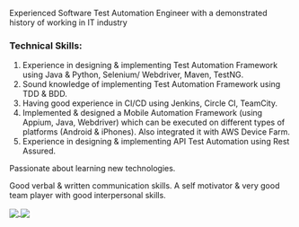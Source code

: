 Experienced Software Test Automation Engineer with a demonstrated history of working in IT industry

### Technical Skills: ###
1. Experience in designing & implementing Test Automation Framework using Java & Python, Selenium/ Webdriver, Maven, TestNG.
2. Sound knowledge of implementing Test Automation Framework using TDD & BDD.
3. Having good experience in CI/CD using Jenkins, Circle CI, TeamCity.
4. Implemented & designed a Mobile Automation Framework (using Appium, Java, Webdriver) which can be executed on different types of platforms (Android & iPhones). 
   Also integrated it with AWS Device Farm.
5. Experience in designing & implementing API Test Automation using Rest Assured.

Passionate about learning new technologies.

Good verbal & written communication skills.
A self motivator & very good team player with good interpersonal skills.

<a href="https://github.com/anujkumar21">
  <img align="center" src="https://github-readme-stats.vercel.app/api/top-langs/?username=anujkumar21&hide=css,gherkin&title_color=ffffff&text_color=c9cacc&icon_color=2bbc8a&bg_color=1d1f21" />
</a>

<a href="https://github.com/anujkumar21">
  <img align="center" src="https://github-readme-stats.vercel.app/api?username=anujkumar21&show_icons=true&line_height=27&count_private=true&title_color=ffffff&text_color=c9cacc&icon_color=2bbc8a&bg_color=1d1f21"/>
</a>



<!--
**anujkumar21/anujkumar21** is a ✨ _special_ ✨ repository because its `README.md` (this file) appears on your GitHub profile.

Here are some ideas to get you started:

- 🔭 I’m currently working on ...
- 🌱 I’m currently learning ...
- 👯 I’m looking to collaborate on ...
- 🤔 I’m looking for help with ...
- 💬 Ask me about ...
- 📫 How to reach me: ...
- 😄 Pronouns: ...
- ⚡ Fun fact: ...
-->
